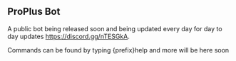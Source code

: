 ## ProPlus Bot ##
A public bot being released soon and being updated every day for day to day updates https://discord.gg/nTESGkA.

Commands can be found by typing {prefix}help and more will be here soon
